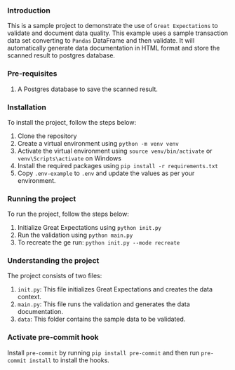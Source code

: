 ### Introduction
This is a sample project to demonstrate the use of `Great Expectations` to validate and document data quality.
This example uses a sample transaction data set converting to `Pandas` DataFrame and then validate. It will automatically generate data documentation in HTML format and store the scanned result to postgres database.

### Pre-requisites
1. A Postgres database to save the scanned result.

### Installation
To install the project, follow the steps below:
1. Clone the repository
2. Create a virtual environment using `python -m venv venv`
3. Activate the virtual environment using `source venv/bin/activate` or `venv\Scripts\activate` on Windows
4. Install the required packages using `pip install -r requirements.txt`
5. Copy `.env-example` to `.env` and update the values as per your environment.

### Running the project
To run the project, follow the steps below:
1. Initialize Great Expectations using `python init.py`
2. Run the validation using `python main.py`
3. To recreate the ge run: `python init.py --mode recreate`
### Understanding the project
The project consists of two files:
1. `init.py`: This file initializes Great Expectations and creates the data context.
2. `main.py`: This file runs the validation and generates the data documentation.
3. `data`: This folder contains the sample data to be validated.

### Activate pre-commit hook
Install `pre-commit` by running
`pip install pre-commit` and then run `pre-commit install` to install the hooks.
